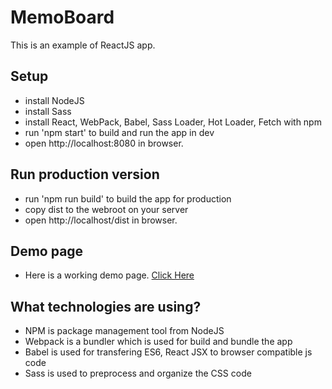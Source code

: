 # MemoBoard
This is an example of ReactJS app. 

## Setup
* install NodeJS
* install Sass 
* install React, WebPack, Babel, Sass Loader, Hot Loader, Fetch with npm
* run 'npm start' to build and run the app in dev
* open http://localhost:8080 in browser.

## Run production version
* run 'npm run build' to build the app for production
* copy dist to the webroot on your server
* open http://localhost/dist in browser.

## Demo page
* Here is a working demo page. [Click Here](http://portal.edsring.com.au/app/test/ideas)

## What technologies are using?
* NPM is package management tool from NodeJS
* Webpack is a bundler which is used for build and bundle the app
* Babel is used for transfering ES6, React JSX to browser compatible js code
* Sass is used to preprocess and organize the CSS code
